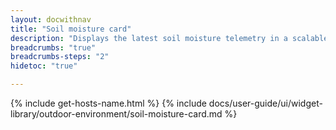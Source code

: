 ```yaml
---
layout: docwithnav
title: "Soil moisture card"
description: "Displays the latest soil moisture telemetry in a scalable rectangle card."
breadcrumbs: "true"
breadcrumbs-steps: "2"
hidetoc: "true"

---
```

{% include get-hosts-name.html %}
{% include docs/user-guide/ui/widget-library/outdoor-environment/soil-moisture-card.md %}
